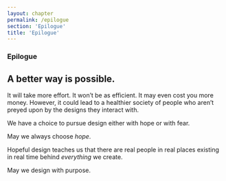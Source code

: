 ```yaml
---
layout: chapter
permalink: /epilogue
section: 'Epilogue'
title: 'Epilogue'
---
```


### Epilogue

## A better way is possible.

It will take more effort. It won’t be as efficient. It may even cost you more money. However, it could lead to a healthier society of people who aren’t preyed upon by the designs they interact with.

We have a choice to pursue design either with hope or with fear. 

May we always choose *hope*.

Hopeful design teaches us that there are real people in real places existing in real time behind *everything* we create. 

May we design with purpose.

<br/><br/>